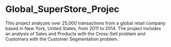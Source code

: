 # Global_SuperStore_Projec
This project analyzes over 25,000 transactions from a global retail company based in New York, United States, from 2011 to 2014. The project includes an analysis of Sales and Products with the Cross-Sell problem and Customers with the Customer Segmentation problem.
